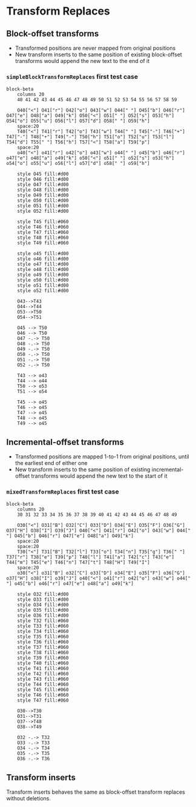 # Transform Replaces

## Block-offset transforms

- Transformed positions are never mapped from original positions
- New transform inserts to the same position of existing block-offset transforms would append the new text to the end of it

### `simpleBlockTransformReplaces` first test case

```mermaid
block-beta
    columns 20
    40 41 42 43 44 45 46 47 48 49 50 51 52 53 54 55 56 57 58 59

    O40["<"] O41["r"] O42["o"] O43["w"] O44[" "] O45["b"] O46["r"] O47["e"] O48["a"] O49["k"] O50["<"] O51[" "] O52["s"] O53["h"] O54["o"] O55["u"] O56["l"] O57["d"] O58[" "] O59["h"]
    space:20
    T40["<"] T41["r"] T42["o"] T43["w"] T44[" "] T45["-"] T46["+"] T47["-"] T48["+"] T49["-"] T50["h"] T51["o"] T52["u"] T53["l"] T54["d"] T55[" "] T56["h"] T57["<"] T58["a"] T59["p"]
    space:20
    o40["<"] o41["r"] o42["o"] o43["w"] o44[" "] o45["b"] o46["r"] o47["e"] o48["a"] o49["k"] o50["<"] o51[" "] o52["s"] o53["h"] o54["o"] o55["u"] o56["l"] o57["d"] o58[" "] o59["h"]
    
    style O45 fill:#d00
    style O46 fill:#d00
    style O47 fill:#d00
    style O48 fill:#d00
    style O49 fill:#d00
    style O50 fill:#d00
    style O51 fill:#d00
    style O52 fill:#d00
    
    style T45 fill:#060
    style T46 fill:#060
    style T47 fill:#060
    style T48 fill:#060
    style T49 fill:#060

    style o45 fill:#d00
    style o46 fill:#d00
    style o47 fill:#d00
    style o48 fill:#d00
    style o49 fill:#d00
    style o50 fill:#d00
    style o51 fill:#d00
    style o52 fill:#d00
    
    O43-->T43
    O44-->T44
    O53-->T50
    O54-->T51
    
    O45 --> T50
    O46 --> T50
    O47 -.-> T50
    O48 -.-> T50
    O49 -.-> T50
    O50 -.-> T50
    O51 -.-> T50
    O52 -.-> T50
    
    T43 --> o43
    T44 --> o44
    T50 --> o53
    T51 --> o54
    
    T45 --> o45
    T46 --> o45
    T47 --> o45
    T48 --> o45
    T49 --> o45
```

## Incremental-offset transforms

- Transformed positions are mapped 1-to-1 from original positions, until the earliest end of either one
- New transform inserts to the same position of existing incremental-offset transforms would append the new text to the start of it

### `mixedTransformReplaces` first test case

```mermaid
block-beta
    columns 20
    30 31 32 33 34 35 36 37 38 39 40 41 42 43 44 45 46 47 48 49

    O30["<"] O31["B"] O32["C"] O33["D"] O34["E"] O35["F"] O36["G"] O37["H"] O38["I"] O39["J"] O40["<"] O41["r"] O42["o"] O43["w"] O44[" "] O45["b"] O46["r"] O47["e"] O48["a"] O49["k"]
    space:20
    space:20
    T30["<"] T31["B"] T32["l"] T33["o"] T34["n"] T35["g"] T36[" "] T37["r"] T38["e"] T39["p"] T40["l"] T41["a"] T42["c"] T43["e"] T44["m"] T45["e"] T46["n"] T47["t"] T48["H"] T49["I"]
    space:20
    o30["<"] o31["B"] o32["C"] o33["D"] o34["E"] o35["F"] o36["G"] o37["H"] o38["I"] o39["J"] o40["<"] o41["r"] o42["o"] o43["w"] o44[" "] o45["b"] o46["r"] o47["e"] o48["a"] o49["k"]
    
    style O32 fill:#d00
    style O33 fill:#d00
    style O34 fill:#d00
    style O35 fill:#d00
    style O36 fill:#d00
    style T32 fill:#060
    style T33 fill:#060
    style T34 fill:#060
    style T35 fill:#060
    style T36 fill:#060
    style T37 fill:#060
    style T38 fill:#060
    style T39 fill:#060
    style T40 fill:#060
    style T41 fill:#060
    style T42 fill:#060
    style T43 fill:#060
    style T44 fill:#060
    style T45 fill:#060
    style T46 fill:#060
    style T47 fill:#060
    
    O30-->T30
    O31-->T31
    O37-->T48
    O38-->T49
    
    O32 -.-> T32
    O33 -.-> T33
    O34 -.-> T34
    O35 -.-> T35
    O36 -.-> T36
```

## Transform inserts

Transform inserts behaves the same as block-offset transform replaces without deletions.
